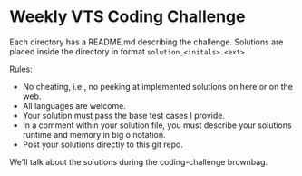 # Weekly VTS Coding Challenge

Each directory has a README.md describing the challenge. Solutions are placed inside the directory in format `solution_<initals>.<ext>`

Rules:

* No cheating, i.e., no peeking at implemented solutions on here or on the web.
* All languages are welcome.
* Your solution must pass the base test cases I provide.
* In a comment within your solution file, you must describe your solutions runtime and memory in big o notation.
* Post your solutions directly to this git repo.

We'll talk about the solutions during the coding-challenge brownbag.
